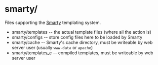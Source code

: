 # smarty/

Files supporting the [Smarty](http://www.smarty.net/) templating system.

- smarty/templates -- the actual template files (where all the action is)
- smarty/configs -- store config files here to be loaded by Smarty
- smarty/cache -- Smarty's cache directory, must be writeable by web server user (usually `www-data` or `apache`)
- smarty/templates_c -- compiled templates, must be writeable by web server user